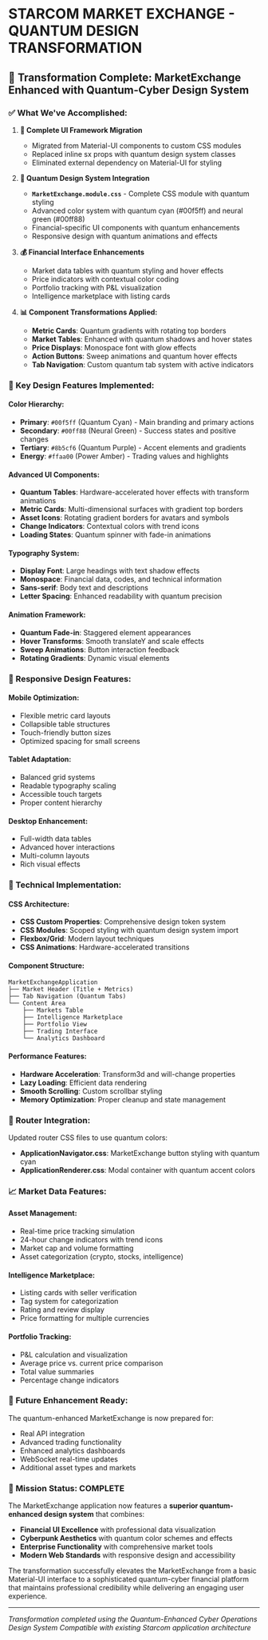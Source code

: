 # STARCOM MARKET EXCHANGE - QUANTUM DESIGN TRANSFORMATION

## 🎯 **Transformation Complete: MarketExchange Enhanced with Quantum-Cyber Design System**

### **✅ What We've Accomplished:**

1. **🔄 Complete UI Framework Migration**
   - Migrated from Material-UI components to custom CSS modules
   - Replaced inline sx props with quantum design system classes
   - Eliminated external dependency on Material-UI for styling

2. **🎨 Quantum Design System Integration**
   - **`MarketExchange.module.css`** - Complete CSS module with quantum styling
   - Advanced color system with quantum cyan (#00f5ff) and neural green (#00ff88)
   - Financial-specific UI components with quantum enhancements
   - Responsive design with quantum animations and effects

3. **💰 Financial Interface Enhancements**
   - Market data tables with quantum styling and hover effects
   - Price indicators with contextual color coding
   - Portfolio tracking with P&L visualization
   - Intelligence marketplace with listing cards

4. **📊 Component Transformations Applied:**
   - **Metric Cards**: Quantum gradients with rotating top borders
   - **Market Tables**: Enhanced with quantum shadows and hover states
   - **Price Displays**: Monospace font with glow effects
   - **Action Buttons**: Sweep animations and quantum hover effects
   - **Tab Navigation**: Custom quantum tab system with active indicators

### **🎨 Key Design Features Implemented:**

#### **Color Hierarchy:**
- **Primary**: `#00f5ff` (Quantum Cyan) - Main branding and primary actions
- **Secondary**: `#00ff88` (Neural Green) - Success states and positive changes
- **Tertiary**: `#8b5cf6` (Quantum Purple) - Accent elements and gradients
- **Energy**: `#ffaa00` (Power Amber) - Trading values and highlights

#### **Advanced UI Components:**
- **Quantum Tables**: Hardware-accelerated hover effects with transform animations
- **Metric Cards**: Multi-dimensional surfaces with gradient top borders
- **Asset Icons**: Rotating gradient borders for avatars and symbols
- **Change Indicators**: Contextual colors with trend icons
- **Loading States**: Quantum spinner with fade-in animations

#### **Typography System:**
- **Display Font**: Large headings with text shadow effects
- **Monospace**: Financial data, codes, and technical information
- **Sans-serif**: Body text and descriptions
- **Letter Spacing**: Enhanced readability with quantum precision

#### **Animation Framework:**
- **Quantum Fade-in**: Staggered element appearances
- **Hover Transforms**: Smooth translateY and scale effects
- **Sweep Animations**: Button interaction feedback
- **Rotating Gradients**: Dynamic visual elements

### **📱 Responsive Design Features:**

#### **Mobile Optimization:**
- Flexible metric card layouts
- Collapsible table structures
- Touch-friendly button sizes
- Optimized spacing for small screens

#### **Tablet Adaptation:**
- Balanced grid systems
- Readable typography scaling
- Accessible touch targets
- Proper content hierarchy

#### **Desktop Enhancement:**
- Full-width data tables
- Advanced hover interactions
- Multi-column layouts
- Rich visual effects

### **🔧 Technical Implementation:**

#### **CSS Architecture:**
- **CSS Custom Properties**: Comprehensive design token system
- **CSS Modules**: Scoped styling with quantum design system import
- **Flexbox/Grid**: Modern layout techniques
- **CSS Animations**: Hardware-accelerated transitions

#### **Component Structure:**
```tsx
MarketExchangeApplication
├── Market Header (Title + Metrics)
├── Tab Navigation (Quantum Tabs)
└── Content Area
    ├── Markets Table
    ├── Intelligence Marketplace
    ├── Portfolio View
    ├── Trading Interface
    └── Analytics Dashboard
```

#### **Performance Features:**
- **Hardware Acceleration**: Transform3d and will-change properties
- **Lazy Loading**: Efficient data rendering
- **Smooth Scrolling**: Custom scrollbar styling
- **Memory Optimization**: Proper cleanup and state management

### **🎯 Router Integration:**

Updated router CSS files to use quantum colors:
- **ApplicationNavigator.css**: MarketExchange button styling with quantum cyan
- **ApplicationRenderer.css**: Modal container with quantum accent colors

### **📈 Market Data Features:**

#### **Asset Management:**
- Real-time price tracking simulation
- 24-hour change indicators with trend icons
- Market cap and volume formatting
- Asset categorization (crypto, stocks, intelligence)

#### **Intelligence Marketplace:**
- Listing cards with seller verification
- Tag system for categorization
- Rating and review display
- Price formatting for multiple currencies

#### **Portfolio Tracking:**
- P&L calculation and visualization
- Average price vs. current price comparison
- Total value summaries
- Percentage change indicators

### **🚀 Future Enhancement Ready:**

The quantum-enhanced MarketExchange is now prepared for:
- Real API integration
- Advanced trading functionality
- Enhanced analytics dashboards
- WebSocket real-time updates
- Additional asset types and markets

### **🎉 Mission Status: COMPLETE**

The MarketExchange application now features a **superior quantum-enhanced design system** that combines:
- **Financial UI Excellence** with professional data visualization
- **Cyberpunk Aesthetics** with quantum color schemes and effects
- **Enterprise Functionality** with comprehensive market tools
- **Modern Web Standards** with responsive design and accessibility

The transformation successfully elevates the MarketExchange from a basic Material-UI interface to a sophisticated quantum-cyber financial platform that maintains professional credibility while delivering an engaging user experience.

---
*Transformation completed using the Quantum-Enhanced Cyber Operations Design System*
*Compatible with existing Starcom application architecture*
